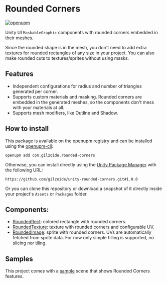 # Rounded Corners
[![openupm](https://img.shields.io/npm/v/com.gilzoide.rounded-corners?label=openupm&registry_uri=https://package.openupm.com)](https://openupm.com/packages/com.gilzoide.rounded-corners/)

Unity UI `MaskableGraphic` components with rounded corners embedded in their meshes.

Since the rounded shape is in the mesh, you don't need to add extra textures for rounded rectangles of any size in your project.
You can also make rounded cuts to textures/sprites without using masks.


## Features
- Independent configurations for radius and number of triangles generated per corner.
- Supports custom materials and masking.
  Rounded corners are embedded in the generated meshes, so the components don't mess with your materials at all.
- Supports mesh modifiers, like Outline and Shadow.


## How to install
This package is available on the [openupm registry](https://openupm.com/) and can be installed using the [openupm-cli](https://github.com/openupm/openupm-cli):

```
openupm add com.gilzoide.rounded-corners
```

Otherwise, you can install directly using the [Unity Package Manager](https://docs.unity3d.com/Manual/upm-ui-giturl.html)
with the following URL:

```
https://github.com/gilzoide/unity-rounded-corners.git#1.0.0
```

Or you can clone this repository or download a snapshot of it directly inside your project's `Assets` or `Packages` folder.


## Components:
- [RoundedRect](Runtime/RoundedRect.cs): colored rectangle with rounded corners.
- [RoundedTexture](Runtime/RoundedTexture.cs): texture with rounded corners and configurable UV.
- [RoundedImage](Runtime/RoundedImage.cs): sprite with rounded corners.
  UVs are automatically fetched from sprite data.
  For now only simple filling is supported, no slicing nor tiling.


## Samples
This project comes with a [sample](Samples~/RoundedGraphics) scene that shows Rounded Corners features.